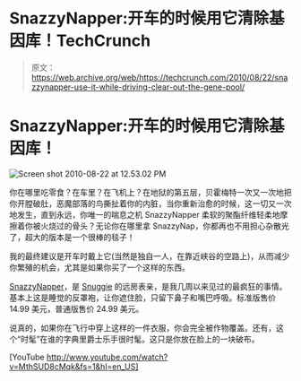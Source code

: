 # SnazzyNapper:开车的时候用它清除基因库！TechCrunch

> 原文：<https://web.archive.org/web/https://techcrunch.com/2010/08/22/snazzynapper-use-it-while-driving-clear-out-the-gene-pool/>

# SnazzyNapper:开车的时候用它清除基因库！

![](img/7e105a2a33fe38853cef56f1027b4df0.png "Screen shot 2010-08-22 at 12.53.02 PM")

你在哪里吃零食？在车里？在飞机上？在地狱的第五层，贝霍梅特一次又一次地把你开膛破肚，恶魔部落的鸟撕扯着你的内脏，当你重新治愈的时候，这一切又一次地发生，直到永远，你唯一的喘息之机 SnazzyNapper 柔软的聚酯纤维轻柔地摩擦着你被火烧过的骨头？无论你在哪里拿 SnazzyNap，你都再也不用担心杂散光了，超大的版本是一个很棒的毯子！

我的最终建议是开车时戴上它(当然是独自一人，在靠近峡谷的空路上)，从而减少你繁殖的机会，尤其是如果你买了一个这样的东西。

 [SnazzyNapper](https://web.archive.org/web/20221208032019/http://www.snazzynapper.com/)，是 [Snuggie](https://web.archive.org/web/20221208032019/http://crunchgear.com/tag/Snuggie) 的远房表亲，是我几周以来见过的最疯狂的事情。基本上这是睡觉的反罩袍，让你遮住脸，只留下鼻子和嘴巴呼吸。标准版售价 14.99 美元，普通版售价 24.99 美元。

说真的，如果你在飞行中穿上这样的一件衣服，你会完全被作物覆盖。还有，这个“时髦”在谁的字典里爵士乐手很时髦。这只是你放在脸上的一块破布。

[YouTube http://www.youtube.com/watch?v=MthSUD8cMqk&fs=1&hl=en_US]